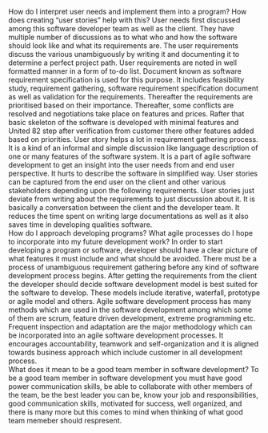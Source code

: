 How do I interpret user needs and implement them into a program? How does creating “user stories” help with this?                                                                                                                                                                                                                                                   User needs first discussed among this software developer team as well as the client. They have multiple number of discussions as to what who and how the software should look like and what its requirements are. The user requirements discuss the various unambiguously by writing it and documenting it to determine a perfect project path. User requirements are noted in well formatted manner in a form of to-do list. Document known as software requirement specification is used for this purpose. It includes feasibility study, requirement gathering, software requirement specification document as well as validation for the requirements. Thereafter the requirements are prioritised based on their importance. Thereafter, some conflicts are resolved and negotiations take place on features and prices. Rafter that basic skeleton of the software is developed with minimal features and United 82 step after verification from customer there other features added based on priorities. User story helps a lot in requirement gathering process. It is a kind of an informal and simple discussion like language description of one or many features of the software system. It is a part of agile software development to get an insight into the user needs from and end user perspective. It hurts to describe the software in simplified way. User stories can be captured from the end user on the client and other various stakeholders depending upon the following requirements. User stories just deviate from writing about the requirements to just discussion about it. It is basically a conversation between the client and the developer team. It reduces the time spent on writing large documentations as well as it also saves time in developing qualities software.     
                                                                                                                                                                                 How do I approach developing programs? What agile processes do I hope to incorporate into my future development work?                                                                                                                                                                                                                                                 In order to start developing a program or software, developer should have a clear picture of what features it must include and what should be avoided. There must be a process of unambiguous requirement gathering before any kind of software development process begins. After getting the requirements from the client the developer should decide software development model is best suited for the software to develop. These models include iterative, waterfall, prototype or agile model and others. Agile software development process has many methods which are used in the software development among which some of them are scrum, feature driven development, extreme programming etc. Frequent inspection and adaptation are the major methodology which can be incorporated into an agile software development processes. It encourages accountability, teamwork and self-organization and it is aligned towards business approach which include customer in all development process.                                          
                                                                                                                                                                                What does it mean to be a good team member in software development?                                                                                                                                                                                                                                                                                                   To be a good team member in software development you must have good power communication skills, be able to collaborate with other members of the team, be the best leader you can be, know your job and responsibilities, good communication skills, motivated for success, well organized, and there is many more but this comes to mind when thinking of what good team memeber should respresent.
